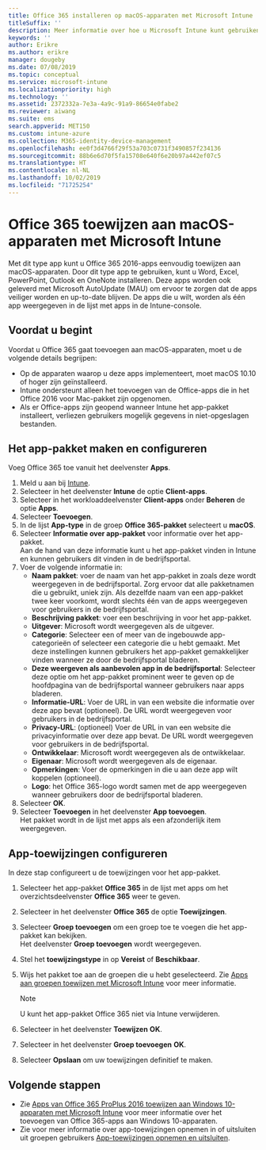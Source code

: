 ```yaml
---
title: Office 365 installeren op macOS-apparaten met Microsoft Intune
titleSuffix: ''
description: Meer informatie over hoe u Microsoft Intune kunt gebruiken om Office 365-apps op macOS-apparaten te installeren.
keywords: ''
author: Erikre
ms.author: erikre
manager: dougeby
ms.date: 07/08/2019
ms.topic: conceptual
ms.service: microsoft-intune
ms.localizationpriority: high
ms.technology: ''
ms.assetid: 2372332a-7e3a-4a9c-91a9-86654e0fabe2
ms.reviewer: aiwang
ms.suite: ems
search.appverid: MET150
ms.custom: intune-azure
ms.collection: M365-identity-device-management
ms.openlocfilehash: ee0f3d4766f29f53a703c0731f3490857f234136
ms.sourcegitcommit: 88b6e6d70f5fa15708e640f6e20b97a442ef07c5
ms.translationtype: HT
ms.contentlocale: nl-NL
ms.lasthandoff: 10/02/2019
ms.locfileid: "71725254"
---
```

# <a name="assign-office-365-to-macos-devices-with-microsoft-intune"></a>Office 365 toewijzen aan macOS-apparaten met Microsoft Intune

Met dit type app kunt u Office 365 2016-apps eenvoudig toewijzen aan macOS-apparaten. Door dit type app te gebruiken, kunt u Word, Excel, PowerPoint, Outlook en OneNote installeren. Deze apps worden ook geleverd met Microsoft AutoUpdate (MAU) om ervoor te zorgen dat de apps veiliger worden en up-to-date blijven. De apps die u wilt, worden als één app weergegeven in de lijst met apps in de Intune-console.


## <a name="before-you-start"></a>Voordat u begint

Voordat u Office 365 gaat toevoegen aan macOS-apparaten, moet u de volgende details begrijpen:

- Op de apparaten waarop u deze apps implementeert, moet macOS 10.10 of hoger zijn geïnstalleerd.
- Intune ondersteunt alleen het toevoegen van de Office-apps die in het Office 2016 voor Mac-pakket zijn opgenomen.
- Als er Office-apps zijn geopend wanneer Intune het app-pakket installeert, verliezen gebruikers mogelijk gegevens in niet-opgeslagen bestanden.

## <a name="create-and-configure-the-app-suite"></a>Het app-pakket maken en configureren

Voeg Office 365 toe vanuit het deelvenster **Apps**.
1. Meld u aan bij [Intune](https://go.microsoft.com/fwlink/?linkid=2090973).
3. Selecteer in het deelvenster **Intune** de optie **Client-apps**.
4. Selecteer in het workloaddeelvenster **Client-apps** onder **Beheren** de optie **Apps**. 
5. Selecteer **Toevoegen**.
6. In de lijst **App-type** in de groep **Office 365-pakket** selecteert u **macOS**.
7. Selecteer **Informatie over app-pakket** voor informatie over het app-pakket.  
    Aan de hand van deze informatie kunt u het app-pakket vinden in Intune en kunnen gebruikers dit vinden in de bedrijfsportal.
8. Voer de volgende informatie in:
    - **Naam pakket**: voer de naam van het app-pakket in zoals deze wordt weergegeven in de bedrijfsportal. Zorg ervoor dat alle pakketnamen die u gebruikt, uniek zijn. Als dezelfde naam van een app-pakket twee keer voorkomt, wordt slechts één van de apps weergegeven voor gebruikers in de bedrijfsportal.
    - **Beschrijving pakket**: voer een beschrijving in voor het app-pakket.
    - **Uitgever**: Microsoft wordt weergegeven als de uitgever.
    - **Categorie**: Selecteer een of meer van de ingebouwde app-categorieën of selecteer een categorie die u hebt gemaakt. Met deze instellingen kunnen gebruikers het app-pakket gemakkelijker vinden wanneer ze door de bedrijfsportal bladeren.
    - **Deze weergeven als aanbevolen app in de bedrijfsportal**: Selecteer deze optie om het app-pakket prominent weer te geven op de hoofdpagina van de bedrijfsportal wanneer gebruikers naar apps bladeren.
    - **Informatie-URL**: Voer de URL in van een website die informatie over deze app bevat (optioneel). De URL wordt weergegeven voor gebruikers in de bedrijfsportal.
    - **Privacy-URL**: (optioneel) Voer de URL in van een website die privacyinformatie over deze app bevat. De URL wordt weergegeven voor gebruikers in de bedrijfsportal.
    - **Ontwikkelaar**: Microsoft wordt weergegeven als de ontwikkelaar.
    - **Eigenaar**: Microsoft wordt weergegeven als de eigenaar.
    - **Opmerkingen**: Voer de opmerkingen in die u aan deze app wilt koppelen (optioneel).
    - **Logo**: het Office 365-logo wordt samen met de app weergegeven wanneer gebruikers door de bedrijfsportal bladeren.
9. Selecteer **OK**.
10. Selecteer **Toevoegen** in het deelvenster **App toevoegen**.  
    Het pakket wordt in de lijst met apps als een afzonderlijk item weergegeven.

## <a name="configure-app-assignments"></a>App-toewijzingen configureren

In deze stap configureert u de toewijzingen voor het app-pakket. 

1. Selecteer het app-pakket **Office 365** in de lijst met apps om het overzichtsdeelvenster **Office 365** weer te geven.
2. Selecteer in het deelvenster **Office 365** de optie **Toewijzingen**.
3. Selecteer **Groep toevoegen** om een groep toe te voegen die het app-pakket kan bekijken.  
    Het deelvenster **Groep toevoegen** wordt weergegeven.
4. Stel het **toewijzingstype** in op **Vereist** of **Beschikbaar**.
5. Wijs het pakket toe aan de groepen die u hebt geselecteerd. Zie [Apps aan groepen toewijzen met Microsoft Intune](apps-deploy.md) voor meer informatie.

    >[!Note]
    > U kunt het app-pakket Office 365 niet via Intune verwijderen.

5. Selecteer in het deelvenster **Toewijzen** **OK**.
6. Selecteer in het deelvenster **Groep toevoegen** **OK**.
7. Selecteer **Opslaan** om uw toewijzingen definitief te maken.

## <a name="next-steps"></a>Volgende stappen

- Zie [Apps van Office 365 ProPlus 2016 toewijzen aan Windows 10-apparaten met Microsoft Intune](apps-add-office365.md) voor meer informatie over het toevoegen van Office 365-apps aan Windows 10-apparaten.
- Zie voor meer informatie over app-toewijzingen opnemen in of uitsluiten uit groepen gebruikers [App-toewijzingen opnemen en uitsluiten](apps-inc-exl-assignments.md).
